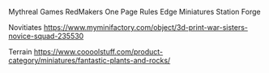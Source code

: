 Mythreal Games
RedMakers
One Page Rules 
Edge Miniatures
Station Forge

Novitiates
https://www.myminifactory.com/object/3d-print-war-sisters-novice-squad-235530

Terrain
https://www.coooolstuff.com/product-category/miniatures/fantastic-plants-and-rocks/

